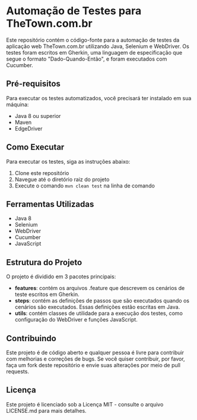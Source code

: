 <div>
<h1>Automação de Testes para TheTown.com.br</h1>
<p>Este repositório contém o código-fonte para a automação de testes da aplicação web TheTown.com.br utilizando Java, Selenium e WebDriver. Os testes foram escritos em Gherkin, uma linguagem de especificação que segue o formato "Dado-Quando-Então", e foram executados com Cucumber.</p>
<h2>Pré-requisitos</h2>
<p>Para executar os testes automatizados, você precisará ter instalado em sua máquina:</p>
<ul>
  <li>Java 8 ou superior</li>
  <li>Maven</li>
  <li>EdgeDriver</li>
</ul>
<h2>Como Executar</h2>
<p>Para executar os testes, siga as instruções abaixo:</p>
<ol>
  <li>Clone este repositório</li>
  <li>Navegue até o diretório raiz do projeto</li>
  <li>Execute o comando <code>mvn clean test</code> na linha de comando</li>
</ol>
<h2>Ferramentas Utilizadas</h2>
<ul>
  <li>Java 8</li>
  <li>Selenium</li>
  <li>WebDriver</li>
  <li>Cucumber</li>
  <li>JavaScript</li>
</ul>
<h2>Estrutura do Projeto</h2>
<p>O projeto é dividido em 3 pacotes principais:</p>
<ul>
  <li><strong>features</strong>: contém os arquivos .feature que descrevem os cenários de teste escritos em Gherkin.</li>
  <li><strong>steps</strong>: contém as definições de passos que são executados quando os cenários são executados. Essas definições estão escritas em Java.</li>
  <li><strong>utils</strong>: contém classes de utilidade para a execução dos testes, como configuração do WebDriver e funções JavaScript.</li>
</ul>
<h2>Contribuindo</h2>
<p>Este projeto é de código aberto e qualquer pessoa é livre para contribuir com melhorias e correções de bugs. Se você quiser contribuir, por favor, faça um fork deste repositório e envie suas alterações por meio de pull requests.</p>
<h2>Licença</h2>
<p>Este projeto é licenciado sob a Licença MIT - consulte o arquivo LICENSE.md para mais detalhes.</p>
</div>
